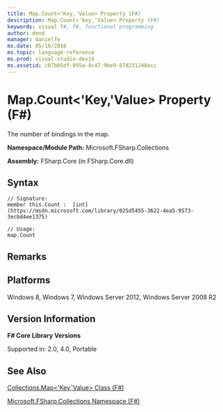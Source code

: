 ```yaml
---
title: Map.Count<'Key,'Value> Property (F#)
description: Map.Count<'Key,'Value> Property (F#)
keywords: visual f#, f#, functional programming
author: dend
manager: danielfe
ms.date: 05/16/2016
ms.topic: language-reference
ms.prod: visual-studio-dev14
ms.assetid: c87bb5df-895a-4c47-9be9-87d231248ecc 
---
```


# Map.Count<'Key,'Value> Property (F#)

The number of bindings in the map.

**Namespace/Module Path:** Microsoft.FSharp.Collections

**Assembly:** FSharp.Core (in FSharp.Core.dll)


## Syntax

```
// Signature:
member this.Count :  [int](https://msdn.microsoft.com/library/025d5455-3622-4ea5-9573-3ecbd4ee1375) 

// Usage:
map.Count
```

## Remarks

## Platforms
Windows 8, Windows 7, Windows Server 2012, Windows Server 2008 R2


## Version Information
**F# Core Library Versions**

Supported in: 2.0, 4.0, Portable




## See Also
[Collections.Map&#60;'Key,'Value&#62; Class &#40;F&#35;&#41;](Collections.Map%5B%27Key%2C%27Value%5D-Class-%5BFSharp%5D.md)

[Microsoft.FSharp.Collections Namespace &#40;F&#35;&#41;](Microsoft.FSharp.Collections-Namespace-%5BFSharp%5D.md)

